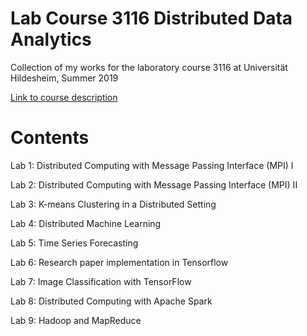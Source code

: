 
# Lab Course 3116 Distributed Data Analytics

Collection of my works for the laboratory course 3116 at Universität Hildesheim, Summer 2019

[Link to course description](https://lsf.uni-hildesheim.de/qisserver/rds?state=verpublish&status=init&vmfile=no&publishid=75697&moduleCall=webInfo&publishConfFile=webInfo&publishSubDir=veranstaltung)

# Contents

Lab 1: Distributed Computing with Message Passing Interface (MPI) I

Lab 2: Distributed Computing with Message Passing Interface (MPI) II

Lab 3: K-means Clustering in a Distributed Setting

Lab 4: Distributed Machine Learning

Lab 5: Time Series Forecasting

Lab 6: Research paper implementation in Tensorflow

Lab 7: Image Classification with TensorFlow

Lab 8: Distributed Computing with Apache Spark

Lab 9: Hadoop and MapReduce
